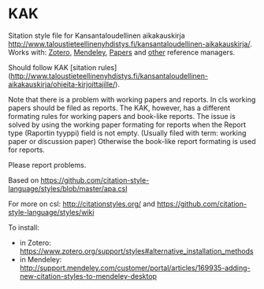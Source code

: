 # KAK
Sitation style file for Kansantaloudellinen aikakauskirja http://www.taloustieteellinenyhdistys.fi/kansantaloudellinen-aikakauskirja/. 
Works with: [Zotero](https://www.zotero.org/), 
[Mendeley](https://www.mendeley.com/), [Papers](http://www.papersapp.com/) 
and [other](http://citationstyles.org/) reference managers.

Should follow KAK [sitation rules]
(http://www.taloustieteellinenyhdistys.fi/kansantaloudellinen-aikakauskirja/ohjeita-kirjoittajille/).

Note that there is a problem with working papers and reports. 
In cls working papers should be filed as reports. 
The KAK, however, has a different formating rules for 
working papers and book-like reports. 
The issue is solved by using the working
paper formating for reports when the Report type (Raportin tyyppi) 
field is not empty. (Usually filed with term: working paper or discussion paper)
Otherwise the book-like report formating is used for reports.

Please report problems.

Based on https://github.com/citation-style-language/styles/blob/master/apa.csl

For more on csl: http://citationstyles.org/ and https://github.com/citation-style-language/styles/wiki

To install:
* in Zotero: https://www.zotero.org/support/styles#alternative_installation_methods
* in Mendeley: http://support.mendeley.com/customer/portal/articles/169935-adding-new-citation-styles-to-mendeley-desktop
